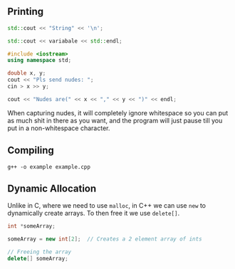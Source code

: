 ## Printing
```C++
std::cout << "String" << '\n';

std::cout << variabale << std::endl;
```

```C++
#include <iostream>
using namespace std;

double x, y;
cout << "Pls send nudes: ";
cin > x >> y;

cout << "Nudes are(" << x << "," << y << ")" << endl;
```
When capturing nudes, it will completely ignore whitespace so you can put as much shit in there as you want, and the program will just pause till you put in a non-whitespace character.

## Compiling
```shell
g++ -o example example.cpp
```

## Dynamic Allocation
Unlike in C, where we need to use `malloc`, in C++ we can use `new` to dynamically create arrays. To then free it we use `delete[]`.
```C++
int *someArray;

someArray = new int[2];  // Creates a 2 element array of ints

// Freeing the array
delete[] someArray;
```


